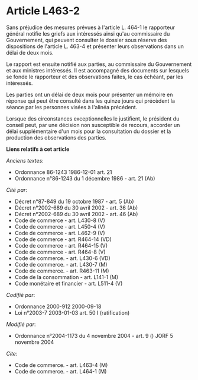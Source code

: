 # Article L463-2

Sans préjudice des mesures prévues à l'article L. 464-1 le rapporteur général notifie les griefs aux intéressés ainsi qu'au
commissaire du Gouvernement, qui peuvent consulter le dossier sous réserve des dispositions de l'article L. 463-4 et
présenter leurs observations dans un délai de deux mois.

Le rapport est ensuite notifié aux parties, au commissaire du Gouvernement et aux ministres intéressés. Il est accompagné des
documents sur lesquels se fonde le rapporteur et des observations faites, le cas échéant, par les intéressés.

Les parties ont un délai de deux mois pour présenter un mémoire en réponse qui peut être consulté dans les quinze jours qui
précèdent la séance par les personnes visées à l'alinéa précédent.

Lorsque des circonstances exceptionnelles le justifient, le président du conseil peut, par une décision non susceptible de
recours, accorder un délai supplémentaire d'un mois pour la consultation du dossier et la production des observations des
parties.

**Liens relatifs à cet article**

_Anciens textes_:

  - Ordonnance 86-1243 1986-12-01 art. 21
  - Ordonnance n°86-1243 du 1 décembre 1986 - art. 21 (Ab)

_Cité par_:

  - Décret n°87-849 du 19 octobre 1987 - art. 5 (Ab)
  - Décret n°2002-689 du 30 avril 2002 - art. 36 (Ab)
  - Décret n°2002-689 du 30 avril 2002 - art. 46 (Ab)
  - Code de commerce - art. L430-8 (V)
  - Code de commerce - art. L450-4 (V)
  - Code de commerce - art. L462-9 (V)
  - Code de commerce - art. R464-14 (VD)
  - Code de commerce - art. R464-15 (V)
  - Code de commerce - art. R464-8 (V)
  - Code de commerce. - art. L430-6 (VD)
  - Code de commerce. - art. L430-7 (M)
  - Code de commerce. - art. R463-11 (M)
  - Code de la consommation - art. L141-1 (M)
  - Code monétaire et financier - art. L511-4 (V)

_Codifié par_:

  - Ordonnance 2000-912 2000-09-18
  - Loi n°2003-7 2003-01-03 art. 50 I (ratification)

_Modifié par_:

  - Ordonnance n°2004-1173 du 4 novembre 2004 - art. 9 () JORF 5 novembre 2004

_Cite_:

  - Code de commerce. - art. L463-4 (M)
  - Code de commerce. - art. L464-1 (M)

